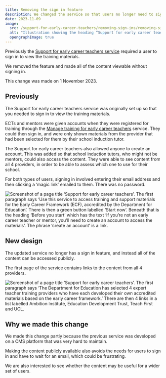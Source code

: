 ```yaml
---
title: Removing the sign in feature
description: We changed the service so that users no longer need to sign in to view the content.
date: 2023-11-09
image:
  src: /support-for-early-career-teachers/removing-sign-ins/removing-sign-ins.png
  alt: "Illustration showing the heading “Support for early career teachers” with a sign in form scribbed out"
  opengraphImage: true
---
```


Previously the [Support for early career teachers service](https://support-for-early-career-teachers.education.gov.uk) required a user to sign in to view the training materials.

We removed the feature and made all of the content viewable without signing in.

This change was made on 1 November 2023.

## Previously

The Support for early career teachers service was originally set up so that you needed to sign in to view the training materials.

ECTs and mentors were given accounts when they were registered for training through the [Manage training for early career teachers](/manage-training/) service. They could then sign in, and were only shown materials from the provider that had been selected for them by their school induction tutor.

The Support for early career teachers also allowed anyone to create an account. This was added so that school induction tutors, who might not be mentors, could also access the content. They were able to see content from all 4 providers, in order to be able to assess which one to use for their school.

For both types of users, signing in involved entering their email address and then clicking a ‘magic link’ emailed to them. There was no password.

![Screenshot of a page title ‘Support for early career teachers’. The first paragraph says ‘Use this service to access training and support materials for the Early Career Framework (ECF), accredited by the Department for Education’. There is then a green button labelled ‘Start now’. Beneath that is the heading ‘Before you start’ which has the text ‘If you’re not an early career teacher or mentor, you’ll need to create an account to access the materials’. The phrase ‘create an account’ is a link.](support-previous.png "The previous start page")

## New design

The updated service no longer has a sign in feature, and instead all of the content can be accessed publicly.

The first page of the service contains links to the content from all 4 providers.

![Screenshot of a page title ‘Support for early career teachers’. The first paragraph says ‘The Department for Education has selected 4 expert teacher training providers who have each developed their own accredited materials based on the early career framework.’ There are then 4 links in a list labelled Ambition Institute, Education Development Trust, Teach First and UCL.](support-new.png "The new start page")

## Why we made this change

We made this change partly because the previous service was developed on a CMS platform that was very hard to maintain.

Making the content publicly available also avoids the needs for users to sign in and have to wait for an email, which could be frustrating.

We are also interested to see whether the content may be useful for a wider set of users.
